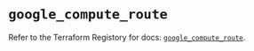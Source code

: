 # `google_compute_route`

Refer to the Terraform Registory for docs: [`google_compute_route`](https://registry.terraform.io/providers/hashicorp/google/4.84.0/docs/resources/compute_route).

